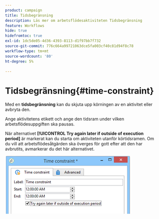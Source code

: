 ```yaml
---
product: campaign
title: Tidsbegränsning
description: Läs mer om arbetsflödesaktiviteten Tidsbegränsning
feature: Workflows
hide: true
hidefromtoc: true
exl-id: 1dc5de05-4d36-4393-8113-d1f97bb7f732
source-git-commit: 776c664a99721063dce5fa003cf40c81d94f8c78
workflow-type: tm+mt
source-wordcount: '80'
ht-degree: 5%

---
```


# Tidsbegränsning{#time-constraint}



Med en **tidsbegränsning** kan du skjuta upp körningen av en aktivitet eller avbryta den.

Ange aktivitetens etikett och ange den tidsram under vilken arbetsflödesuppgiften ska pausas.

När alternativet **[!UICONTROL Try again later if outside of execution period]** är markerat kan du starta om aktiviteten utanför körtidsramen. Om du vill att arbetsflödesåtgärden ska överges för gott efter att den har avbrutits, avmarkerar du det här alternativet.

![](assets/s_user_scheduled_wait.png)
